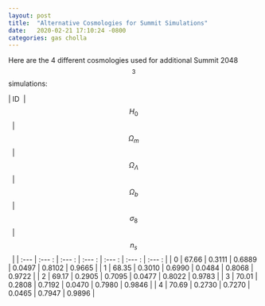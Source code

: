 ```yaml
---
layout: post
title:  "Alternative Cosmologies for Summit Simulations"
date:   2020-02-21 17:10:24 -0800
categories: gas cholla
---
```



Here are the 4 different cosmologies used for additional Summit 2048$$^3$$ simulations:



| ID &nbsp;| &nbsp; $$H_0$$ &nbsp;  |  &nbsp;$$\Omega_m$$&nbsp;  |  &nbsp;$$\Omega_{\Lambda}$$&nbsp;   |  &nbsp;$$\Omega_{b}$$ &nbsp;  | &nbsp; $$\sigma_8$$ &nbsp;  | &nbsp; $$n_s$$ &nbsp;  | 
| :--- | :--- : | :---  : | :---  : | :---  : | :---  : | :---  : |
| 0    |   67.66  | 0.3111 | 0.6889 | 0.0497 | 0.8102 |  0.9665 |
| 1    |   68.35  | 0.3010 | 0.6990 | 0.0484 | 0.8068 |  0.9722 |
| 2    |   69.17  | 0.2905 | 0.7095 | 0.0477 | 0.8022 |  0.9783 |
| 3    |   70.01  | 0.2808 | 0.7192 | 0.0470 | 0.7980 |  0.9846 |
| 4    |   70.69  | 0.2730 | 0.7270 | 0.0465 | 0.7947 |  0.9896 |
